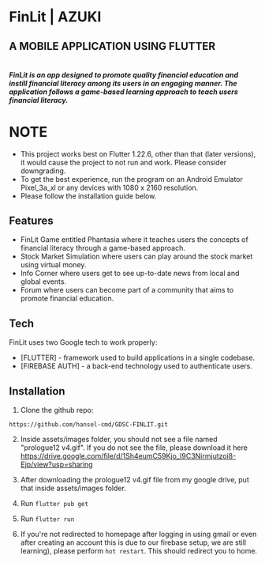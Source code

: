 # FinLit | AZUKI
## A MOBILE APPLICATION USING FLUTTER

``` ==========================
```

##### FinLit is an app designed to promote quality financial education and instill financial literacy among its users in an engaging manner. The application follows a game-based learning approach to teach users financial literacy.

# NOTE
- This project works best on Flutter 1.22.6, other than that (later versions), it would cause the project to not run and work. Please consider downgrading.
- To get the best experience, run the program on an Android Emulator Pixel_3a_xl or any devices with 1080 x 2160 resolution.
- Please follow the installation guide below.


## Features

- FinLit Game entitled Phantasia where it teaches users the concepts of financial literacy through a game-based approach.
- Stock Market Simulation where users can play around the stock market using virtual money.
- Info Corner where users get to see up-to-date news from local and global events.
- Forum where users can become part of a community that aims to promote financial education.

## Tech

FinLit uses two Google tech to work properly:

- [FLUTTER] - framework used to build applications in a single codebase.
- [FIREBASE AUTH] - a back-end technology used to authenticate users.

## Installation

1. Clone the github repo: 
```
https://github.com/hansel-cmd/GDSC-FINLIT.git
```

2. Inside assets/images folder, you should not see a file named "prologue12 v4.gif". If you do not see the file, please download it here  https://drive.google.com/file/d/1Sh4eumC59Kjo_I9C3Nirmjutzoi8-Ejp/view?usp=sharing

3. After downloading the prologue12 v4.gif file from my google drive, put that inside assets/images folder.

4. Run ```flutter pub get```

5. Run ```flutter run```

6. If you're not redirected to homepage after logging in using gmail or even after creating an account this is due to our firebase setup, we are still learning), please perform ```hot restart```. This should redirect you to home.
